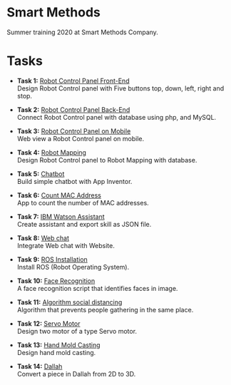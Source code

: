 # Smart Methods 
Summer training 2020 at Smart Methods Company. 

# Tasks
* **Task 1:** [Robot Control Panel Front-End](https://github.com/ITReema/SmartMethods/tree/master/Control)</br>
Design Robot Control panel with Five buttons top, down, left, right and stop. 

* **Task 2:** [Robot Control Panel Back-End](https://github.com/ITReema/SmartMethods/tree/master/Control_Panel)</br>
Connect Robot Control panel with database using php, and MySQL.

* **Task 3:** [Robot Control Panel on Mobile](https://github.com/ITReema/SmartMethods/tree/master/WebView)</br>
Web view a Robot Control panel on mobile.

* **Task 4:** [Robot Mapping](https://github.com/ITReema/SmartMethods/tree/master/Robot_Mapping)</br>
Design Robot Control panel to Robot Mapping with database.

* **Task 5:** [Chatbot](https://github.com/ITReema/SmartMethods/tree/master/chatbot)</br>
Build simple chatbot with App Inventor.

* **Task 6:** [Count MAC Address](https://github.com/ITReema/SmartMethods/tree/master/Safe%20Distance)</br>
App to count the number of MAC addresses.

* **Task 7:** [IBM Watson Assistant](https://github.com/ITReema/SmartMethods/tree/master/IBM%20Watson%20Assistant)</br>
Create assistant and export skill as JSON file.

* **Task 8:** [Web chat](https://github.com/ITReema/SmartMethods/tree/master/Web%20Chat)</br>
Integrate Web chat with Website.

* **Task 9:** [ROS Installation](https://github.com/ITReema/SmartMethods/tree/master/ROS%20Installation)</br>
Install ROS (Robot Operating System).

* **Task 10:** [Face Recognition](https://github.com/ITReema/SmartMethods/tree/master/Face%20Recognition)</br>
A face recognition script that identifies faces in image.

* **Task 11:** [Algorithm social distancing](https://github.com/ITReema/SmartMethods/tree/master/Algorithm%20social%20distancing)</br>
Algorithm that prevents people gathering in the same place.

* **Task 12:** [Servo Motor](https://github.com/ITReema/SmartMethods/tree/master/Servo%20Motor)</br>
Design two motor of a type Servo motor.

* **Task 13:** [Hand Mold Casting](https://github.com/ITReema/SmartMethods/tree/master/Hand%20Mold%20Casting)</br>
Design hand mold casting.

* **Task 14:** [Dallah]()</br>
Convert a piece in Dallah from 2D to 3D.
